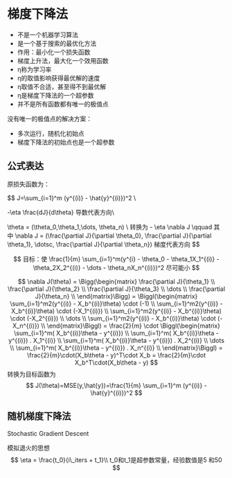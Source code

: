 # 梯度下降法

- 不是一个机器学习算法
- 是一个基于搜索的最优化方法
- 作用：最小化一个损失函数
- 梯度上升法，最大化一个效用函数
- η称为学习率
- η的取值影响获得最优解的速度
- η取值不合适，甚至得不到最优解
- η是梯度下降法的一个超参数
- 并不是所有函数都有唯一的极值点

没有唯一的极值点的解决方案：

- 多次运行，随机化初始点
- 梯度下降法的初始点也是一个超参数

## 公式表达

原损失函数为：

$$
 J=\sum_{i=1}^m (y^{(i)} - \hat{y}^{(i)})^2 \\

-\eta \frac{dJ}{d\theta}  导数代表方向\\

\theta = (\theta_0,\theta_1,\dots, \theta_n)
\\
转换为 - \eta \nabla J \qquad 其中 \nabla J = (\frac{\partial J}{\partial \theta_0}, \frac{\partial J}{\partial \theta_1}, \dotsc, \frac{\partial J}{\partial \theta_n}) 梯度代表方向
$$

$$
目标：使 \frac{1}{m} \sum_{i=1}^m(y^{i} - \theta_0 - \theta_1X_1^{(i)} - \theta_2X_2^{(i)} - \dots - \theta_nX_n^{(i)})^2 尽可能小
$$

$$
\nabla J(\theta) = \Bigg(\begin{matrix}
  \frac{\partial J}{\theta_1}  \\
  \frac{\partial J}{\theta_2}  \\
  \frac{\partial J}{\theta_3}  \\
  \dots \\
  \frac{\partial J}{\theta_n}  \\
  \end{matrix}\Bigg) = \Biggl(\begin{matrix}
    \sum_{i=1}^m2(y^{(i)} - X_b^{(i)}\theta) \cdot (-1) \\
    \sum_{i=1}^m2(y^{(i)} - X_b^{(i)}\theta) \cdot (-X_1^{(i)}) \\
    \sum_{i=1}^m2(y^{(i)} - X_b^{(i)}\theta) \cdot (-X_2^{(i)}) \\
    \dots \\
    \sum_{i=1}^m2(y^{(i)} - X_b^{(i)}\theta) \cdot (-X_n^{(i)}) \\
  \end{matrix}\Biggl) = \frac{2}{m} \cdot \Biggl(\begin{matrix}
    \sum_{i=1}^m( X_b^{(i)}\theta - y^{(i)})  \\
    \sum_{i=1}^m( X_b^{(i)}\theta - y^{(i)}) . X_1^{(i)} \\
    \sum_{i=1}^m( X_b^{(i)}\theta - y^{(i)}) . X_2^{(i)} \\
    \dots \\
    \sum_{i=1}^m( X_b^{(i)}\theta - y^{(i)}) . X_n^{(i)} \\
  \end{matrix}\Biggl) = \frac{2}{m}\cdot(X_b\theta - y)^T\cdot X_b = \frac{2}{m}\cdot X_b^T\cdot(X_b\theta - y)
$$
转换为目标函数为
$$
J(\theta)=MSE(y,\hat{y})=\frac{1}{m} \sum_{i=1}^m (y^{(i)} - \hat{y}^{(i)})^2
$$

## 随机梯度下降法

Stochastic Gradient Descent

模拟退火的思想
$$
\eta = \frac{t_0}{i\_iters + t_1}\\
t_0和t_1是超参数常量，经验数值是5 和50
$$